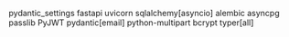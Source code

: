 
pydantic_settings
fastapi
uvicorn
sqlalchemy[asyncio]
alembic
asyncpg
passlib
PyJWT
pydantic[email]
python-multipart
bcrypt
typer[all]
